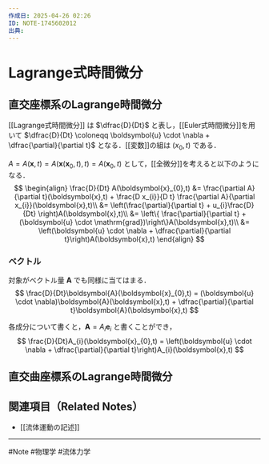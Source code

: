 ```yaml
---
作成日: 2025-04-26 02:26
ID: NOTE-1745602012
出典:
---
```


# Lagrange式時間微分

## 直交座標系のLagrange時間微分

[[Lagrange式時間微分]] は $\dfrac{D}{Dt}$ と表し，[[Euler式時間微分]]を用いて $\dfrac{D}{Dt} \coloneqq \boldsymbol{u} \cdot \nabla + \dfrac{\partial}{\partial t}$ となる．[[変数]]の組は $(x_{0},t)$ である．

$A = A(\boldsymbol{x},t) = A(\boldsymbol{x}(\boldsymbol{x}_{0},t),t) = A(\boldsymbol{x}_{0},t)$ として，[[全微分]]を考えると以下のようになる．
$$
\begin{align}
\frac{D}{Dt} A(\boldsymbol{x}_{0},t)
&= \frac{\partial A}{\partial t}(\boldsymbol{x},t) + \frac{D x_{i}}{D t} \frac{\partial A}{\partial x_{i}}(\boldsymbol{x},t)\\
&= \left(\frac{\partial}{\partial t} + u_{i}\frac{D}{Dt} \right)A(\boldsymbol{x},t)\\
&= \left\{ \frac{\partial}{\partial t} + (\boldsymbol{u} \cdot \mathrm{grad})\right\}A(\boldsymbol{x},t)\\
&= \left(\boldsymbol{u} \cdot \nabla + \dfrac{\partial}{\partial t}\right)A(\boldsymbol{x},t)
\end{align}
$$

### ベクトル

対象がベクトル量 $\boldsymbol{A}$ でも同様に当てはまる．
$$
\frac{D}{Dt}\boldsymbol{A}(\boldsymbol{x}_{0},t)
= (\boldsymbol{u} \cdot \nabla)\boldsymbol{A}(\boldsymbol{x},t) + \dfrac{\partial}{\partial t}\boldsymbol{A}(\boldsymbol{x},t)
$$

各成分について書くと，$\boldsymbol{A} = A_{i}\boldsymbol{e}_{i}$ と書くことができ，
$$
\frac{D}{Dt}A_{i}(\boldsymbol{x}_{0},t)
= \left(\boldsymbol{u} \cdot \nabla + \dfrac{\partial}{\partial t}\right)A_{i}(\boldsymbol{x},t)
$$

## 直交曲座標系のLagrange時間微分



## 関連項目（Related Notes）

- [[流体運動の記述]]

---
#Note #物理学 #流体力学 